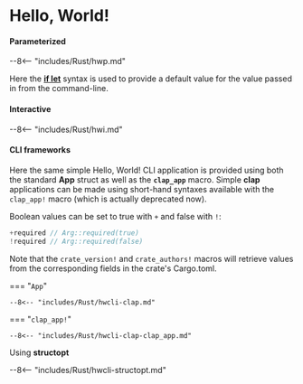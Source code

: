 # Hello, World!

#### Parameterized

--8<-- "includes/Rust/hwp.md"

Here the [**if let**](/Rust/Glossary#if-let) syntax is used to provide a default value for the value passed in from the command-line.

#### Interactive

--8<-- "includes/Rust/hwi.md"

#### CLI frameworks

Here the same simple Hello, World! CLI application is provided using both the standard **App** struct as well as the **`clap_app`** macro.
Simple **clap** applications can be made using short-hand syntaxes available with the `clap_app!` macro (which is actually deprecated now).

Boolean values can be set to true with `+` and false with `!`:
```rs
+required // Arg::required(true)
!required // Arg::required(false)
```

Note that the `crate_version!` and `crate_authors!` macros will retrieve values from the corresponding fields in the crate's Cargo.toml.

=== "`App`"

    --8<-- "includes/Rust/hwcli-clap.md"

=== "`clap_app!`"

    --8<-- "includes/Rust/hwcli-clap-clap_app.md"

Using **structopt**

--8<-- "includes/Rust/hwcli-structopt.md"
